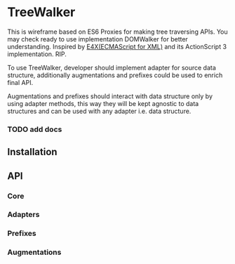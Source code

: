# TreeWalker

This is wireframe based on ES6 Proxies for making tree traversing APIs.
You may check ready to use implementation DOMWalker for better understanding.
Inspired by [E4X(ECMAScript for XML)](https://en.wikipedia.org/wiki/ECMAScript_for_XML) and its ActionScript 3 implementation. RIP.

To use TreeWalker, developer should implement adapter for source data structure,
additionally augmentations and prefixes could be used to enrich final API.

Augmentations and prefixes should interact with data structure only by using adapter
methods, this way they will be kept agnostic to data structures and can be used with
any adapter i.e. data structure.

### TODO add docs

## Installation

## API
### Core
### Adapters
### Prefixes
### Augmentations

